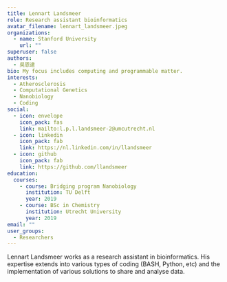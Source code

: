 ```yaml
---
title: Lennart Landsmeer
role: Research assistant bioinformatics
avatar_filename: lennart_landsmeer.jpeg
organizations:
  - name: Stanford University
    url: ""
superuser: false
authors:
  - 吳恩達
bio: My focus includes computing and programmable matter.
interests:
  - Atherosclerosis
  - Computational Genetics
  - Nanobiology
  - Coding
social:
  - icon: envelope
    icon_pack: fas
    link: mailto:l.p.l.landsmeer-2@umcutrecht.nl
  - icon: linkedin
    icon_pack: fab
    link: https://nl.linkedin.com/in/llandsmeer
  - icon: github
    icon_pack: fab
    link: https://github.com/llandsmeer
education:
  courses:
    - course: Bridging program Nanobiology
      institution: TU Delft
      year: 2019
    - course: BSc in Chemistry
      institution: Utrecht University
      year: 2019
email: ""
user_groups:
  - Researchers
---
```

Lennart Landsmeer works as a research assistant in bioinformatics. His expertise extends into various types of coding (BASH, Python, etc) and the implementation of various solutions to share and analyse data.